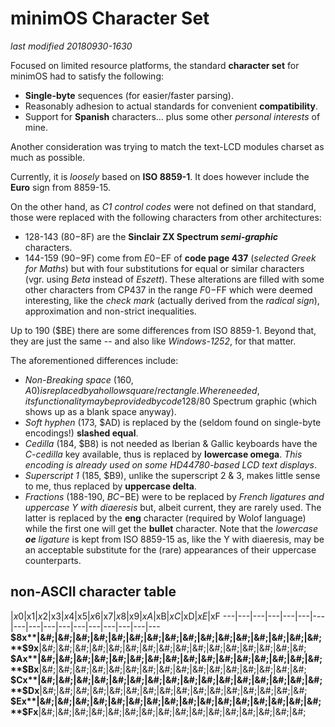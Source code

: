 # minimOS Character Set

*last modified 20180930-1630*

Focused on limited resource platforms, the standard **character set** for minimOS
had to satisfy the following:

- **Single-byte** sequences (for easier/faster parsing).
- Reasonably adhesion to actual standards for convenient **compatibility**.
- Support for **Spanish** characters... plus some other *personal interests* of mine.

Another consideration was trying to match the text-LCD modules charset as much as
possible.

Currently, it is *loosely* based on **ISO 8859-1**. It does however include the
**Euro** sign from 8859-15.

On the other hand, as *C1 control codes* were not defined on that standard, those
were replaced with the following characters from other architectures:

- 128-143 ($80-$8F) are the **Sinclair ZX Spectrum *semi-graphic*** characters.
- 144-159 ($90-$9F) come from $E0-$EF of **code page 437** (*selected Greek for Maths*)
but with four substitutions for equal or similar characters (vgr. using *Beta*
instead of *Eszett*). These alterations are filled with some other characters from
CP437 in the range $F0-$FF which were deemed interesting, like the *check mark*
(actually derived from the *radical sign*), approximation and non-strict
inequalities.
 
Up to 190 ($BE) there are some differences from ISO 8859-1. Beyond that, they are just
the same -- and also like *Windows-1252*, for that matter.

The aforementioned differences include:

- *Non-Breaking space* (160, $A0) is replaced by a hollow square/rectangle. Where
needed, its functionality may be provided by code 128/$80 Spectrum graphic (which
shows up as a blank space anyway).
- *Soft hyphen* (173, $AD) is replaced by the (seldom found on single-byte encodings!)
**slashed equal**.
- *Cedilla* (184, $B8) is not needed as Iberian & Gallic keyboards have the
*C-cedilla* key available, thus is replaced by **lowercase omega**. *This encoding
is already used on some HD44780-based LCD text displays*. 
- *Superscript 1* (185, $B9), unlike the superscript 2 & 3, makes little sense to me,
thus replaced by **uppercase delta**.
- *Fractions* (188-190, $BC-$BE) were to be replaced by *French ligatures and uppercase
Y with diaeresis* but, albeit current, they are rarely used. The latter is replaced
by the **eng** character (required by Wolof language) while the first one will get
the **bullet** character. Note that the *lowercase **oe** ligature* is kept from
ISO 8859-15 as, like the Y with diaeresis, may be an acceptable substitute for the
(rare) appearances of their uppercase counterparts.

## non-ASCII character table

   |$x0|$x1|$x2|$x3|$x4|$x5|$x6|$x7|$x8|$x9|$xA|$xB|$xC|$xD|$xE|$xF
---|---|---|---|---|---|---|---|---|---|---|---|---|---|---|---|---
**$8x**|&#;|&#;|&#;|&#;|&#;|&#;|&#;|&#;|&#;|&#;|&#;|&#;|&#;|&#;|&#;|&#;
**$9x**|&#;|&#;|&#;|&#;|&#;|&#;|&#;|&#;|&#;|&#;|&#;|&#;|&#;|&#;|&#;|&#;
**$Ax**|&#;|&#;|&#;|&#;|&#;|&#;|&#;|&#;|&#;|&#;|&#;|&#;|&#;|&#;|&#;|&#;
**$Bx**|&#;|&#;|&#;|&#;|&#;|&#;|&#;|&#;|&#;|&#;|&#;|&#;|&#;|&#;|&#;|&#;
**$Cx**|&#;|&#;|&#;|&#;|&#;|&#;|&#;|&#;|&#;|&#;|&#;|&#;|&#;|&#;|&#;|&#;
**$Dx**|&#;|&#;|&#;|&#;|&#;|&#;|&#;|&#;|&#;|&#;|&#;|&#;|&#;|&#;|&#;|&#;
**$Ex**|&#;|&#;|&#;|&#;|&#;|&#;|&#;|&#;|&#;|&#;|&#;|&#;|&#;|&#;|&#;|&#;
**$Fx**|&#;|&#;|&#;|&#;|&#;|&#;|&#;|&#;|&#;|&#;|&#;|&#;|&#;|&#;|&#;|&#;


